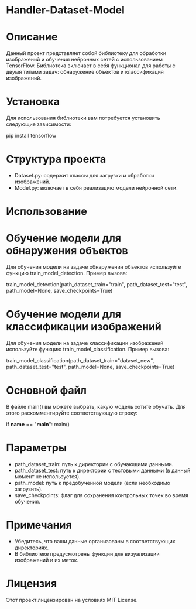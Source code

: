 # Handler-Dataset-Model

# Описание

Данный проект представляет собой библиотеку для обработки изображений и обучения нейронных сетей с использованием TensorFlow. Библиотека включает в себя функционал для работы с двумя типами задач: обнаружение объектов и классификация изображений.

# Установка

Для использования библиотеки вам потребуется установить следующие зависимости:

pip install tensorflow


# Структура проекта

- Dataset.py: содержит классы для загрузки и обработки изображений.
- Model.py: включает в себя реализацию модели нейронной сети.

# Использование

# Обучение модели для обнаружения объектов

Для обучения модели на задаче обнаружения объектов используйте функцию train_model_detection. Пример вызова:

train_model_detection(path_dataset_train="train", path_dataset_test="test", path_model=None, save_checkpoints=True)


# Обучение модели для классификации изображений

Для обучения модели на задаче классификации изображений используйте функцию train_model_classification. Пример вызова:

train_model_classification(path_dataset_train="dataset_new", path_dataset_test="test", path_model=None, save_checkpoints=True)


# Основной файл

В файле main() вы можете выбрать, какую модель хотите обучать. Для этого раскомментируйте соответствующую строку:

if __name__ == "__main__":
    main()


# Параметры

- path_dataset_train: путь к директории с обучающими данными.
- path_dataset_test: путь к директории с тестовыми данными (в данный момент не используется).
- path_model: путь к предобученной модели (если необходимо загрузить).
- save_checkpoints: флаг для сохранения контрольных точек во время обучения.

# Примечания

- Убедитесь, что ваши данные организованы в соответствующих директориях.
- В библиотеке предусмотрены функции для визуализации изображений и их меток.

# Лицензия

Этот проект лицензирован на условиях MIT License. 
